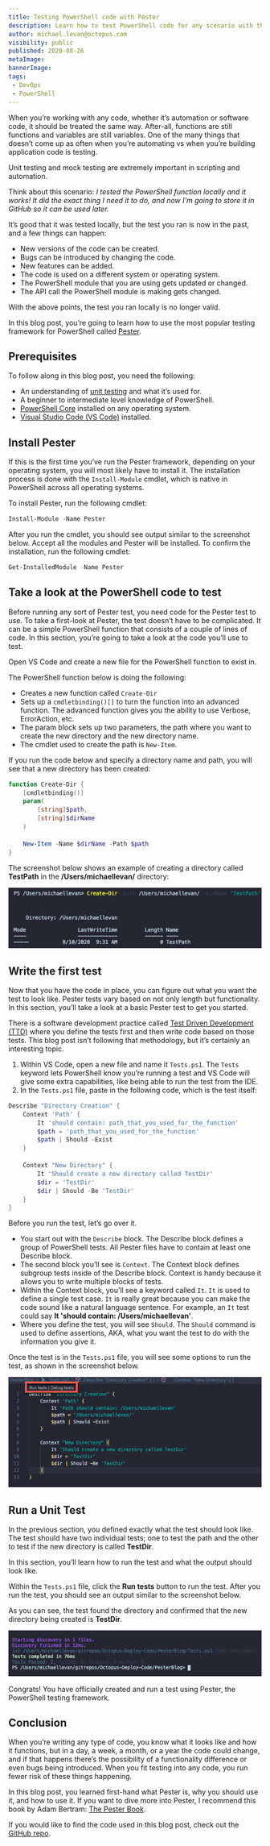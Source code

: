 ```yaml
---
title: Testing PowerShell code with Pester
description: Learn how to test PowerShell code for any scenario with the PowerShell testing framework Pester.
author: michael.levan@octopus.com
visibility: public
published: 2020-08-26
metaImage: 
bannerImage: 
tags:
 - DevOps
 - PowerShell
---
```


When you’re working with any code, whether it’s automation or software code, it should be treated the same way. After-all, functions are still functions and variables are still variables. One of the many things that doesn’t come up as often when you’re automating vs when you’re building application code is testing.

Unit testing and mock testing are extremely important in scripting and automation. 

Think about this scenario: *I tested the PowerShell function locally and it works! It did the exact thing I need it to do, and now I’m going to store it in GitHub so it can be used later.*

It’s good that it was tested locally, but the test you ran is now in the past, and a few things can happen:

- New versions of the code can be created.
- Bugs can be introduced by changing the code.
- New features can be added.
- The code is used on a different system or operating system.
- The PowerShell module that you are using gets updated or changed.
- The API call the PowerShell module is making gets changed.

With the above points, the test you ran locally is no longer valid. 

In this blog post, you’re going to learn how to use the most popular testing framework for PowerShell called [Pester](https://github.com/pester/Pester).

## Prerequisites

To follow along in this blog post, you need the following:

- An understanding of [unit testing](http://softwaretestingfundamentals.com/unit-testing/#:~:text=UNIT%20TESTING%20is%20a%20level,and%20usually%20a%20single%20output.) and what it’s used for.
- A beginner to intermediate level knowledge of PowerShell.
- [PowerShell Core](https://github.com/PowerShell/PowerShell) installed on any operating system.
- [Visual Studio Code (VS Code)](https://code.visualstudio.com/download) installed.

## Install Pester

If this is the first time you’ve run the Pester framework, depending on your operating system, you will most likely have to install it. The installation process is done with the `Install-Module` cmdlet, which is native in PowerShell across all operating systems.

To install Pester, run the following cmdlet:

```powershell
Install-Module -Name Pester
```

After you run the cmdlet, you should see output similar to the screenshot below. Accept all the modules and Pester will be installed. To confirm the installation, run the following cmdlet:

```powershell
Get-InstalledModule -Name Pester
```

## Take a look at the PowerShell code to test

Before running any sort of Pester test, you need code for the Pester test to use. To take a first-look at Pester, the test doesn’t have to be complicated. It can be a simple PowerShell function that consists of a couple of lines of code. In this section, you’re going to take a look at the code you’ll use to test.

Open VS Code and create a new file for the PowerShell function to exist in.

The PowerShell function below is doing the following:

- Creates a new function called `Create-Dir`
- Sets up a `cmdletbinding()[]` to turn the function into an advanced function. The advanced function gives you the ability to use Verbose, ErrorAction, etc.
- The param block sets up two parameters, the path where you want to create the new directory and the new directory name.
- The cmdlet used to create the path is `New-Item`.

If you run the code below and specify a directory name and path, you will see that a new directory has been created:

```powershell
function Create-Dir {
    [cmdletbinding()]
    param(
        [string]$path,
        [string]$dirName
    )

    New-Item -Name $dirName -Path $path
}
```

The screenshot below shows an example of creating a directory called **TestPath** in the **/Users/michaellevan/** directory:

![Terminal output of a directory being created](images/2.png)

## Write the first test

Now that you have the code in place, you can figure out what you want the test to look like. Pester tests vary based on not only length but functionality. In this section, you’ll take a look at a basic Pester test to get you started.

There is a software development practice called [Test Driven Development (TTD)](https://www.agilealliance.org/glossary/tdd/) where you define the tests first and then write code based on those tests. This blog post isn’t following that methodology, but it’s certainly an interesting topic.

1. Within VS Code, open a new file and name it `Tests.ps1`. The `Tests` keyword lets PowerShell know you’re running a test and VS Code will give some extra capabilities, like being able to run the test from the IDE.
2. In the `Tests.ps1` file, paste in the following code, which is the test itself:

```powershell
Describe "Directory Creation" {
    Context 'Path' {
        It 'should contain: path_that_you_used_for_the_function'
        $path = 'path_that_you_used_for_the_function'
        $path | Should -Exist
    }

    Context "New Directory" {
        It 'Should create a new directory called TestDir'
        $dir = 'TestDir'
        $dir | Should -Be 'TestDir'
    }
}
```

Before you run the test, let’s go over it.

- You start out with the `Describe` block. The Describe block defines a group of PowerShell tests. All Pester files have to contain at least one Describe block.
- The second block you’ll see is `Context`. The Context block defines subgroup tests inside of the Describe block. Context is handy because it allows you to write multiple blocks of tests.
- Within the Context block, you’ll see a keyword called `It`. `It` is used to define a single test case. `It` is really great because you can make the code sound like a natural language sentence. For example, an `It` test could say **It 'should contain: /Users/michaellevan'**.
- Where you define the test, you will see `Should`. The `Should` command is used to define assertions, AKA, what you want the test to do with the information you give it.

Once the test is in the `Tests.ps1` file, you will see some options to run the test, as shown in the screenshot below.

![Options to run the test](images/4.png)

## Run a Unit Test

In the previous section, you defined exactly what the test should look like. The test should have two individual tests; one to test the path and the other to test if the new directory is called **TestDir**.

In this section, you’ll learn how to run the test and what the output should look like.

Within the `Tests.ps1` file, click the **Run tests** button to run the test. After you run the test, you should see an output similar to the screenshot below.

As you can see, the test found the directory and confirmed that the new directory being created is **TestDir**.

![Test result](images/6.png)

Congrats! You have officially created and run a test using Pester, the PowerShell testing framework.

## Conclusion

When you’re writing any type of code, you know what it looks like and how it functions, but in a day, a week, a month, or a year the code could change, and if that happens there’s the possibility of a functionality difference or even bugs being introduced. When you fit testing into any code, you run fewer risk of these things happening.

In this blog post, you learned first-hand what Pester is, why you should use it, and how to use it. If you want to dive more into Pester, I recommend this book by Adam Bertram: [The Pester Book](https://leanpub.com/pesterbook).

If you would like to find the code used in this blog post, check out the [GitHub repo](https://github.com/AdminTurnedDevOps/Octopus-Deploy-Code/tree/master/PesterBlog).
